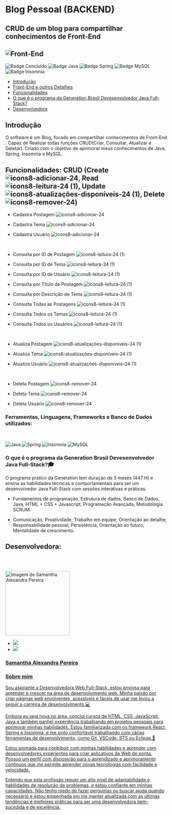 # Blog Pessoal (BACKEND)
## CRUD de um blog para compartilhar conhecimentos de Front-End


## ![Front-End](https://user-images.githubusercontent.com/123910027/232590725-75faca3c-2f8d-48d3-a93d-d71e2875e3f5.png)


![Badge Concluido](http://img.shields.io/static/v1?label=STATUS&message=%20CONCLUÍDO&color=GREEN&style=flat-square)
![Badge Java](http://img.shields.io/static/v1?label=JAVA&message=v11&color=blue&style=flat-square)
![Badge Spring](http://img.shields.io/static/v1?label=SPRING&message=v2.7.9&color=blue&style=flat-square)
![Badge MySQL](http://img.shields.io/static/v1?label=MYSQL&message=v8.0.28&color=blue&style=flat-square)
![Badge Insomnia](http://img.shields.io/static/v1?label=INSOMNIA&message=v2023.1.0&color=blue&style=flat-square)

- [Introdução](#introdução)
- [Frpnt-End e outros Detalhes](https://github.com/SammyLexa/Blog-Pessoal-FrontEnd/blob/main/README.md)
- [Funcionalidades](#funcionalidades-crud-create--read--update--delete-)
- [O que é o programa da Generation Brasil Devesenvolvedor Java Full-Stack?](#o-que-%C3%A9-o-programa-da-generation-brasil-devesenvolvedor-java-full-stack)
- [Desenvolvedora](#desenvolvedora)

## Introdução

O software é um Blog, focado em compartilhar conhecimentos de Front-End . Capaz de Realizar todas funções CRUD(Criar, Consultar, Atualizar e 
Deletar).
Criado com o objetivo de aprimorar meus conhecimentos de Java, Spring, Insomnia e MySQL.


## Funcionalidades: CRUD (Create ![icons8-adicionar-24](https://user-images.githubusercontent.com/123910027/232770812-7ba047c1-c32c-4100-81c6-a0b42b77fbb5.png), Read ![icons8-leitura-24 (1)](https://user-images.githubusercontent.com/123910027/232770834-b83c83d2-502f-4f57-a10e-d75f8479222b.png), Update ![icons8-atualizações-disponíveis-24 (1)](https://user-images.githubusercontent.com/123910027/232770854-83c0e42a-552c-4c60-9b88-024c493c16fc.png), Delete ![icons8-remover-24](https://user-images.githubusercontent.com/123910027/232770872-9ac6b285-0ebc-4992-9e0d-c439276bd7e1.png))

- Cadastra Postagem ![icons8-adicionar-24](https://user-images.githubusercontent.com/123910027/232771378-e339dc8a-a6ec-4320-bdfb-166fb5008c8b.png)

- Cadastra Tema ![icons8-adicionar-24](https://user-images.githubusercontent.com/123910027/232771387-fccc6b18-e38e-4655-8a0c-dd14478f3290.png)

- Cadastra Usuário ![icons8-adicionar-24](https://user-images.githubusercontent.com/123910027/232771395-cfefe919-6de0-4278-b9ba-171dceb429eb.png)


</br>

- Consulta por ID de Postagem ![icons8-leitura-24 (1)](https://user-images.githubusercontent.com/123910027/232771579-5fa2ff54-eeeb-4914-a602-f346905ccdc1.png)

- Consulta por ID de Tema ![icons8-leitura-24 (1)](https://user-images.githubusercontent.com/123910027/232771589-ae6095da-94d0-40db-a2f9-3754cbcbccb0.png)

- Consulta por ID de Usuário ![icons8-leitura-24 (1)](https://user-images.githubusercontent.com/123910027/232771600-c835b315-e568-485f-a4f9-769f40c7110e.png)

- Consulta por Título de Postagem ![icons8-leitura-24 (1)](https://user-images.githubusercontent.com/123910027/232771605-3308cad3-9555-45d5-bf06-2483884484ae.png)

- Consulta por Descrição de Tema ![icons8-leitura-24 (1)](https://user-images.githubusercontent.com/123910027/232771615-961b5a6c-aec5-4cbd-bdf6-2eeda7fd3bdf.png)

- Consulta Todas as Postagens ![icons8-leitura-24 (1)](https://user-images.githubusercontent.com/123910027/232771628-a9a1e9d4-4674-4587-b4a5-a5883803ba9d.png)

- Consulta Todos os Temas ![icons8-leitura-24 (1)](https://user-images.githubusercontent.com/123910027/232771642-26b78943-0d06-4d6a-92d0-dbe854974336.png)

- Consulta Todos os Usuários ![icons8-leitura-24 (1)](https://user-images.githubusercontent.com/123910027/232771674-28ca65bb-e6bf-4984-aeef-bf218d09c1ad.png)


</br>

- Atualiza Postagem ![icons8-atualizações-disponíveis-24 (1)](https://user-images.githubusercontent.com/123910027/232771786-fca46ebb-b127-437f-a2a8-7dc57b3375e7.png)

- Atualiza Tema ![icons8-atualizações-disponíveis-24 (1)](https://user-images.githubusercontent.com/123910027/232771800-2ba4ba20-556d-4964-8a35-f2aa4cf54e15.png)

- Atualiza Usuário ![icons8-atualizações-disponíveis-24 (1)](https://user-images.githubusercontent.com/123910027/232771808-7942c0fb-d789-438b-89fe-47706ee5c106.png)


</br>

- Deleta Postagem ![icons8-remover-24](https://user-images.githubusercontent.com/123910027/232771928-66f883a7-b4b8-4ec5-81d8-9fd0c4d7bc55.png)

- Deleta Tema ![icons8-remover-24](https://user-images.githubusercontent.com/123910027/232771919-be6c0ae5-aa7b-41e2-8319-2a2ecad756a4.png)

- Deleta Usuário ![icons8-remover-24](https://user-images.githubusercontent.com/123910027/232771910-c0133d0f-edc2-4afe-9533-99b4fa2f4ace.png)


<h3>Ferramentas, Linguagens, Frameworks e Banco de Dados utilizados:</h3>
<br>

![Java](https://img.shields.io/badge/Java-ED8B00?style=for-the-badge&logo=openjdk&logoColor=white)
![Spring](https://img.shields.io/badge/Spring-6DB33F?style=for-the-badge&logo=spring&logoColor=white)
![Insomnia](https://img.shields.io/badge/insomnia-39457E?style=for-the-badge&=insomniaColor=white)
![MySQL](https://img.shields.io/badge/MySQL-ffa500?style=for-the-badge&logo=mysql&logoColor=0000FF)


<h3>O que é o programa da Generation Brasil Devesenvolvedor Java Full-Stack?🎓</h3>

O programa prático da Generation tem duração de 3 meses (447 H) e ensina as habilidades técnicas e comportamentais para ser um desenvolvedor Java Full-Stack com sessões interativas e práticas.


- Fundamentos de programação, Estrutura de dados, Banco de Dados, Java, HTML + CSS + Javascript, Programação Avançada, Metodologia SCRUM.

- Comunicação, Proatividade, Trabalho em equipe, Orientação ao detalhe, Responsabilidade pessoal, Persistência, Orientação ao futuro, Mentalidade de crescimento.

##


##
## Desenvolvedora:
<br>
  
##

<img width="200px" src="https://user-images.githubusercontent.com/123910027/227732191-4385c938-5b77-4feb-8d64-a5b486763fdd.jpg" alt="Imagem de Samantha Alexandra Pereira"></br>
  - <a href="https://www.linkedin.com/in/samantha-alexandra-pereira/" target="_blank"><img src="https://img.shields.io/badge/-LinkedIn-%230077B5?style=for-the-badge&logo=linkedin&logoColor=white" target="_blank">
  - <a href="https://github.com/SammyLexa" target="_blank"><img src="https://img.shields.io/badge/GitHub-100000?style=for-the-badge&logo=github&logoColor=white" target="_blank">
<h3>Samantha Alexandra Pereira</h3>
<h3>Sobre mim</h3>
Sou aspirante a Desenvolvedora Web Full-Stack, estou ansiosa para aprender e crescer na área de desenvolvimento web. Minha paixão por criar páginas web envolventes, acessíveis e fáceis de usar me levou a seguir a carreira de desenvolvimento.💻

Embora eu seja nova no área, concluí cursos de HTML, CSS, JavaScript, Java e também ganhei experiência trabalhando em projetos pessoais para aprimorar minhas habilidades. Estou familiarizada com os framework React, Spring e Insomnia, e me sinto confortável trabalhando com várias ferramentas de desenvolvimento, como Git, VSCode, STS ou Eclipse.💜

Estou animada para contribuir com minhas habilidades e aprender com desenvolvedores experientes para criar aplicativos da Web de ponta. Possuo um perfil com disposição para o aprendizado e aprimoramento contínuos que me permite aprender novas tecnologias com facilidade e velocidade.

Entendo que esta profissão requer um alto nível de adaptabilidade e habilidades de resolução de problemas, e estou confiante em minhas capacidades. Não tenho medo de fazer perguntas ou buscar ajuda quando necessário e estou empenhada em me manter atualizada com as últimas tendências e melhores práticas para ser uma desenvolvedora bem-sucedida e de excelência.

##
